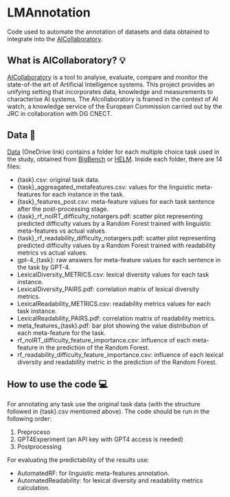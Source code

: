 # LMAnnotation
Code used to automate the annotation of datasets and data obtained to integrate into the [AICollaboratory](https://ai-collaboratory.jrc.ec.europa.eu/).

## What is AICollaboratory? 💡
[AICollaboratory](https://ai-collaboratory.jrc.ec.europa.eu/) is a tool to analyse, evaluate, compare and monitor the state-of-the art of Artificial Intelligence systems. This project provides an unifying setting that incorporates data, knowledge and measurements to characterise AI systems. The AIcollaboratory is framed in the context of AI watch, a knowledge service of the European Commission carried out by the JRC in collaboration with DG CNECT. 

## Data :page_facing_up:
[Data](https://upvedues-my.sharepoint.com/:f:/g/personal/ymordav_upv_edu_es/ErCCxwQphKFIiRPfIHR1kIUB7Q3UEeplop76e5o24frEkg?e=7HFkup) (OneDrive link) contains a folder for each multiple choice task used in the study, obtained from [BigBench](https://github.com/google/BIG-bench) or [HELM](https://crfm.stanford.edu/helm/latest/). Inside each folder, there are 14 files:

- {task}.csv: original task data.
- {task}_aggreagated_metafeatures.csv: values for the linguistic meta-features for each instance in the task.
- {task}_features_post.csv: meta-feature values for each task sentence after the post-processing stage.
- {task}_rf_noIRT_difficulty_notargers.pdf: scatter plot representing predicted difficulty values by a Random Forest trained with linguistic meta-features vs actual values.
- {task}_rf_readability_difficulty_notargers.pdf: scatter plot representing predicted difficulty values by a Random Forest trained with readability metrics vs actual values.
- gpt-4_{task}: raw answers for meta-feature values for each sentence in the task by GPT-4.
- LexicalDiversity_METRICS.csv: lexical diversity values for each task instance.
- LexicalDiversity_PAIRS.pdf: correlation matrix of lexical diversity metrics.
- LexicalReadability_METRICS.csv: readability metrics values for each task instance.
- LexicalReadability_PAIRS.pdf: correlation matrix of readability metrics.
- meta_features_{task}.pdf: bar plot showing the value distribution of each meta-feature for the task.
- rf_noIRT_difficulty_feature_importance.csv: influence of each meta-feature in the prediction of the Random Forest. 
- rf_readability_difficulty_feature_importance.csv: influence of each lexical diversity and readability metric in the prediction of the Random Forest.

## How to use the code 💻
For annotating any task use the original task data (with the structure followed in {task}.csv mentioned above). The code should be run in the following order:
1. Preproceso
2. GPT4Experiment (an API key with GPT4 access is needed)
3. Postprocessing

For evaluating the predictability of the results use:
- AutomatedRF: for linguistic meta-features annotation.
- AutomatedReadability: for lexical diversity and readability metrics calculation.
